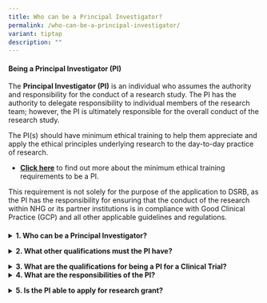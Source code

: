 ```yaml
---
title: Who can be a Principal Investigator?
permalink: /who-can-be-a-principal-investigator/
variant: tiptap
description: ""
---
```

<h4><strong>Being a Principal Investigator (PI)</strong></h4>
<p>The <strong>Principal Investigator (PI)</strong> is an individual who assumes
the authority and responsibility for the conduct of a research study. The
PI has the authority to delegate responsibility to individual members of
the research team; however, the PI is ultimately responsible for the overall
conduct of the research study.</p>
<p>The PI(s) should have minimum ethical training to help them appreciate
and apply the ethical principles underlying research to the day-to-day
practice of research.</p>
<ul data-tight="true" class="tight">
<li>
<p><strong><a href="https://www.research.nhg.com.sg/wps/wcm/connect/romp/nhgromp/06+conducting+research/intro+min+training+requirements" rel="noopener noreferrer nofollow" target="_blank"><u>Click here</u></a></strong> to
find out more about the minimum ethical training requirements to be a PI.</p>
</li>
</ul>
<p>This requirement is not solely for the purpose of the application to DSRB,
as the PI has the responsibility for ensuring that the conduct of the research
within NHG or its partner institutions is in compliance with Good Clinical
Practice (GCP) and all other applicable guidelines and regulations.</p>
<h4></h4>
<div data-type="detailGroup" class="isomer-accordion-group isomer-accordion isomer-accordion-white">
<details class="isomer-details">
<summary><strong>1. Who can be a Principal Investigator?</strong>
</summary>
<div data-type="detailsContent" class="isomer-details-content">
<p>The PI should be a staff of NHG or partner institution for research conducted
in NHG or partner institutions.</p>
<p></p>
<p></p>
<div class="isomer-image-wrapper">
<img style="width: 85%;" height="auto" width="100%" alt="" src="/images/Conducting Research/PI_MinRequirement.png">
</div>
<p></p>
<p></p>
<div class="isomer-image-wrapper">
<img style="width: 85%;" height="auto" width="100%" alt="" src="/images/Conducting Research/PharmPI_MinRequirement1.png">
</div>
<p></p>
<p></p>
<ul data-tight="true" class="tight">
<li>
<p>For more details on the minimum training requirements for being a PI of
a research, please refer to the NHG Investigator’s Manual which is available&nbsp;<strong><a href="https://www.research.nhg.com.sg/wps/wcm/connect/romp/nhgromp/07+resources/nhg+investigator+manual" rel="noopener noreferrer nofollow" target="_blank"><u>here</u></a></strong>.</p>
</li>
</ul>
<p>
<br><strong>Special Considerations (see doc “Special Considerations”)</strong>
</p>
<ul data-tight="true" class="tight">
<li>
<p>Visiting Consultants</p>
</li>
<li>
<p>Conditionally Registered Medical Practitioners</p>
</li>
<li>
<p>Conditionally / Temporarily Registered Dentist</p>
</li>
<li>
<p>Multi-centre between different clusters (<strong><a href="https://www.research.nhg.com.sg/wps/wcm/connect/romp/nhgromp/02+ethics+and+quality/dsrb+policy+updates/dsrb+announcements" rel="noopener noreferrer nofollow" target="_self"><u>CIRB-DSRB mutual recognition</u></a></strong>)&nbsp;</p>
</li>
<li>
<p><strong><a href="https://www.research.nhg.com.sg/wps/wcm/connect/romp/nhgromp/02+ethics+and+quality/dsrb+policy+updates/dsrb+announcements" rel="noopener noreferrer nofollow" target="_self"><u>Multi-centre within NHG and Partner institutions</u></a></strong>
</p>
</li>
</ul>
<p>&nbsp;</p>
<p>Click here to download <strong><a href="https://www.research.nhg.com.sg/wps/wcm/connect/1c50ca21-c521-40fb-9f8c-11860a390631/Special+Considerations_v+May2022.pdf?MOD=AJPERES&amp;CVID=o5cogXM&amp;CVID=o5cogXM&amp;CVID=o5cogXM&amp;CVID=o5cogXM&amp;CVID=o5cogXM" rel="noopener noreferrer nofollow" target="_blank"><u>"Special Considerations"</u></a></strong>&nbsp;</p>
<p></p>
</div>
</details>
</div>
<p></p>
<div data-type="detailGroup" class="isomer-accordion-group isomer-accordion isomer-accordion-white">
<details class="isomer-details">
<summary><strong>2. What other qualifications must the PI have?</strong>
</summary>
<div data-type="detailsContent" class="isomer-details-content">
<p>The PI must be:</p>
<ul data-tight="true" class="tight">
<li>
<p>Qualified by education,</p>
</li>
<li>
<p>Training and experience to assume responsibility for the proper conduct
of a research study and,</p>
</li>
<li>
<p>Should meet all qualifications specified by the applicable regulatory
requirements.
<br>
</p>
</li>
</ul>
</div>
</details>
</div>
<p></p>
<div data-type="detailGroup" class="isomer-accordion-group isomer-accordion isomer-accordion-white">
<details class="isomer-details">
<summary><strong>3. What are the qualifications for being a PI for a Clinical Trial?</strong>
</summary>
<div data-type="detailsContent" class="isomer-details-content">
<p>Refer to the Table in part 1 "Who can be a Principal Investigator?" above</p>
<p></p>
<p>For more information regarding HSA requirements on who can be a PI, click <strong><a href="https://www.hsa.gov.sg/clinical-trials/conducting" rel="noopener noreferrer nofollow" target="_blank"><u>here</u></a></strong>&nbsp;OR
visit</p>
<p><strong><a href="https://www.hsa.gov.sg/clinical-trials/conducting" rel="noopener noreferrer nofollow" target="_blank"><u>https://www.hsa.gov.sg/clinical-trials/conducting</u></a></strong>
</p>
<p>For more information regarding on Pharmacist being a PI -
<br>1. Download a copy of the <a href="https://sso.agc.gov.sg/SL/HPA2007-S332-2016" rel="noopener nofollow" target="_blank">Regulations here</a>.</p>
<p>2. Download a copy of the <a href="https://www.moh.gov.sg/hpp/pharmacists/guidelines" rel="noopener nofollow" target="_blank">Guidance here</a>.</p>
<p></p>
</div>
</details>
</div>
<div data-type="detailGroup" class="isomer-accordion-group isomer-accordion isomer-accordion-white">
<details class="isomer-details">
<summary><strong>4. What are the responsibilities of the PI?</strong>
</summary>
<div data-type="detailsContent" class="isomer-details-content">
<p>The PI is responsible for promoting proper conduct of research by assuring
adherence to protocol requirements, ensuring adequate resources to conduct
the study, protecting the rights and welfare of participants, assuring
the integrity of data generated at the site and directing the conduct of
the research according to applicable regulations and guidance.</p>
<p>&nbsp;</p>
<p>For more details on the responsibilities of the PI, please <strong><a href="https://www.research.nhg.com.sg/wps/wcm/connect/romp/nhgromp/resources/pcr+sops+and+templates" rel="noopener noreferrer nofollow" target="_blank"><u>click&nbsp;here</u></a></strong> for
the <strong>NHG PCR SOP 501-A02: Responsibilities of the Research Team</strong>
</p>
</div>
</details>
</div>
<p></p>
<div data-type="detailGroup" class="isomer-accordion-group isomer-accordion isomer-accordion-white">
<details class="isomer-details">
<summary><strong>5. Is the PI able to apply for research grant?</strong>
</summary>
<div data-type="detailsContent" class="isomer-details-content">
<p>The NHG&nbsp;Group Research&nbsp;promotes research in NHG through the
administration of competitive grant calls via the bottom-up approach and
the thematic.</p>
<p>&nbsp;</p>
<p>Researchers who are interested to apply for research grants may <strong><a href="https://www.research.nhg.com.sg/wps/wcm/connect/romp/nhgromp/03+research+grants/grant+overview" rel="noopener noreferrer nofollow" target="_blank"><u>click&nbsp;here</u></a></strong>.</p>
<p>Researchers are encouraged to refer to their Clinical Research Units/
Offices of their institutions for their own grants available.</p>
<p></p>
</div>
</details>
</div>
<p></p>
<p></p>
<p></p>